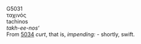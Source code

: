 G5031  
ταχινός  
tachinos  
*takh-ee-nos‘*  
From [5034](g5034) *curt*, that is, *impending:* - shortly, swift.  
